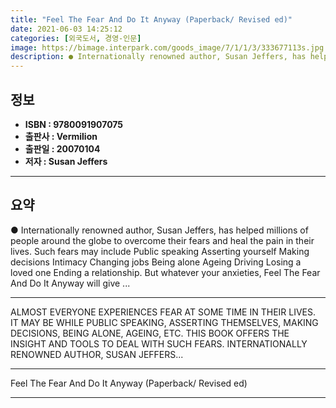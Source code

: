 ```yaml
---
title: "Feel The Fear And Do It Anyway (Paperback/ Revised ed)"
date: 2021-06-03 14:25:12
categories: [외국도서, 경영-인문]
image: https://bimage.interpark.com/goods_image/7/1/1/3/333677113s.jpg
description: ● Internationally renowned author, Susan Jeffers, has helped millions of people around the globe to overcome their fears and heal the pain in their lives. Such
---
```


## **정보**

- **ISBN : 9780091907075**
- **출판사 : Vermilion**
- **출판일 : 20070104**
- **저자 : Susan Jeffers**

------



## **요약**

●  Internationally renowned author, Susan Jeffers, has helped millions of people around the globe to overcome their fears and heal the pain in their lives. Such fears may include Public speaking Asserting yourself Making decisions Intimacy Changing jobs Being alone Ageing Driving Losing a loved one Ending a relationship. But whatever your anxieties, Feel The Fear And Do It Anyway will give ...

------

ALMOST EVERYONE EXPERIENCES FEAR AT SOME TIME IN THEIR LIVES. IT MAY BE WHILE PUBLIC SPEAKING, ASSERTING THEMSELVES, MAKING DECISIONS, BEING ALONE, AGEING, ETC. THIS BOOK OFFERS THE INSIGHT AND TOOLS TO DEAL WITH SUCH FEARS.
INTERNATIONALLY RENOWNED AUTHOR, SUSAN JEFFERS... 

------


Feel The Fear And Do It Anyway (Paperback/ Revised ed) 

------


